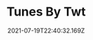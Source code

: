 ---
title: Tunes By Twt
date: "2021-07-19T22:40:32.169Z"
category: bot
tags: ['python', 'tweepy', 'spotipy', 'aws']
image: './image.jpg'
github: 'https://twitter.com/tunesbytwt'
description: "Tweets once a day at 12 AM PST asking for song recommendations. Twitter users can reply to the tweet with a song and artist. After 24 hours, the bot will get the reply with the most likes and add its song to a public Spotify playlist."
---